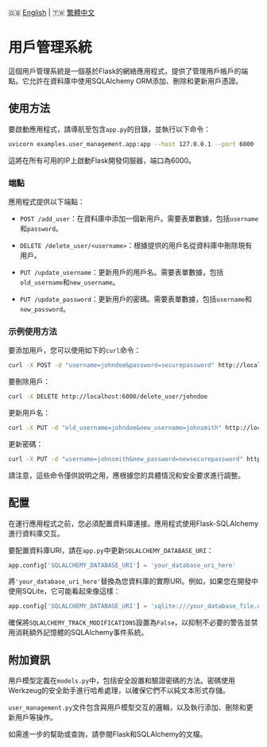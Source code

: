 🇬🇧 [English](./README.md) | 🇹🇼 [繁體中文](./README-zh-tw.md)

# 用戶管理系統

這個用戶管理系統是一個基於Flask的網絡應用程式，提供了管理用戶帳戶的端點。它允許在資料庫中使用SQLAlchemy ORM添加、刪除和更新用戶憑證。

## 使用方法

要啟動應用程式，請導航至包含`app.py`的目錄，並執行以下命令：

```sh
uvicorn examples.user_management.app:app --host 127.0.0.1 --port 6000
```

這將在所有可用的IP上啟動Flask開發伺服器，端口為6000。

### 端點

應用程式提供以下端點：

- `POST /add_user`：在資料庫中添加一個新用戶。需要表單數據，包括`username`和`password`。

- `DELETE /delete_user/<username>`：根據提供的用戶名從資料庫中刪除現有用戶。

- `PUT /update_username`：更新用戶的用戶名。需要表單數據，包括`old_username`和`new_username`。

- `PUT /update_password`：更新用戶的密碼。需要表單數據，包括`username`和`new_password`。

### 示例使用方法

要添加用戶，您可以使用如下的`curl`命令：

```sh
curl -X POST -d "username=johndoe&password=securepassword" http://localhost:6000/add_user
```

要刪除用戶：

```sh
curl -X DELETE http://localhost:6000/delete_user/johndoe
```

更新用戶名：

```sh
curl -X PUT -d "old_username=johndoe&new_username=johnsmith" http://localhost:6000/update_username
```

更新密碼：

```sh
curl -X PUT -d "username=johnsmith&new_password=newsecurepassword" http://localhost:6000/update_password
```

請注意，這些命令僅供說明之用，應根據您的具體情況和安全要求進行調整。

## 配置

在運行應用程式之前，您必須配置資料庫連接。應用程式使用Flask-SQLAlchemy進行資料庫交互。

要配置資料庫URI，請在`app.py`中更新`SQLALCHEMY_DATABASE_URI`：

```python
app.config['SQLALCHEMY_DATABASE_URI'] = 'your_database_uri_here'
```

將`'your_database_uri_here'`替換為您資料庫的實際URI。例如，如果您在開發中使用SQLite，它可能看起來像這樣：

```python
app.config['SQLALCHEMY_DATABASE_URI'] = 'sqlite:///your_database_file.db'
```

確保將`SQLALCHEMY_TRACK_MODIFICATIONS`設置為`False`，以抑制不必要的警告並禁用消耗額外記憶體的SQLAlchemy事件系統。

## 附加資訊

用戶模型定義在`models.py`中，包括安全設置和驗證密碼的方法。密碼使用Werkzeug的安全助手進行哈希處理，以確保它們不以純文本形式存儲。

`user_management.py`文件包含與用戶模型交互的邏輯，以及執行添加、刪除和更新用戶等操作。

如需進一步的幫助或查詢，請參閱Flask和SQLAlchemy的文檔。
